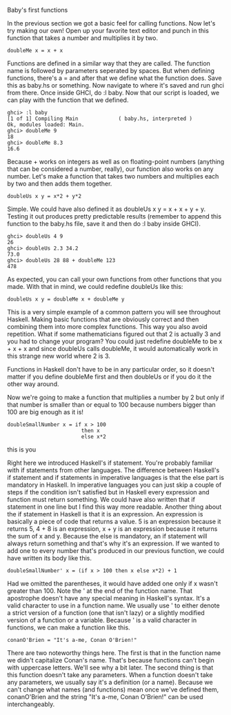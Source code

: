 Baby's first functions

In the previous section we got a basic feel for calling functions. Now let's try making our own! Open up your favorite text editor and punch in this function that takes a number and multiplies it by two.

    doubleMe x = x + x  

Functions are defined in a similar way that they are called. The function name is followed by parameters seperated by spaces. But when defining functions, there's a = and after that we define what the function does. Save this as baby.hs or something. Now navigate to where it's saved and run ghci from there. Once inside GHCI, do :l baby. Now that our script is loaded, we can play with the function that we defined.

    ghci> :l baby  
    [1 of 1] Compiling Main             ( baby.hs, interpreted )  
    Ok, modules loaded: Main.  
    ghci> doubleMe 9  
    18  
    ghci> doubleMe 8.3  
    16.6   

Because + works on integers as well as on floating-point numbers (anything that can be considered a number, really), our function also works on any number. Let's make a function that takes two numbers and multiplies each by two and then adds them together.

    doubleUs x y = x*2 + y*2   

Simple. We could have also defined it as doubleUs x y = x + x + y + y. Testing it out produces pretty predictable results (remember to append this function to the baby.hs file, save it and then do :l baby inside GHCI).

    ghci> doubleUs 4 9  
    26  
    ghci> doubleUs 2.3 34.2  
    73.0  
    ghci> doubleUs 28 88 + doubleMe 123  
    478  

As expected, you can call your own functions from other functions that you made. With that in mind, we could redefine doubleUs like this:

    doubleUs x y = doubleMe x + doubleMe y   

This is a very simple example of a common pattern you will see throughout Haskell. Making basic functions that are obviously correct and then combining them into more complex functions. This way you also avoid repetition. What if some mathematicians figured out that 2 is actually 3 and you had to change your program? You could just redefine doubleMe to be x + x + x and since doubleUs calls doubleMe, it would automatically work in this strange new world where 2 is 3.

Functions in Haskell don't have to be in any particular order, so it doesn't matter if you define doubleMe first and then doubleUs or if you do it the other way around.

Now we're going to make a function that multiplies a number by 2 but only if that number is smaller than or equal to 100 because numbers bigger than 100 are big enough as it is!

    doubleSmallNumber x = if x > 100  
                            then x  
                            else x*2   

this is you

Right here we introduced Haskell's if statement. You're probably familiar with if statements from other languages. The difference between Haskell's if statement and if statements in imperative languages is that the else part is mandatory in Haskell. In imperative languages you can just skip a couple of steps if the condition isn't satisfied but in Haskell every expression and function must return something. We could have also written that if statement in one line but I find this way more readable. Another thing about the if statement in Haskell is that it is an expression. An expression is basically a piece of code that returns a value. 5 is an expression because it returns 5, 4 + 8 is an expression, x + y is an expression because it returns the sum of x and y. Because the else is mandatory, an if statement will always return something and that's why it's an expression. If we wanted to add one to every number that's produced in our previous function, we could have written its body like this.

    doubleSmallNumber' x = (if x > 100 then x else x*2) + 1  

Had we omitted the parentheses, it would have added one only if x wasn't greater than 100. Note the ' at the end of the function name. That apostrophe doesn't have any special meaning in Haskell's syntax. It's a valid character to use in a function name. We usually use ' to either denote a strict version of a function (one that isn't lazy) or a slightly modified version of a function or a variable. Because ' is a valid character in functions, we can make a function like this.

    conanO'Brien = "It's a-me, Conan O'Brien!"   

There are two noteworthy things here. The first is that in the function name we didn't capitalize Conan's name. That's because functions can't begin with uppercase letters. We'll see why a bit later. The second thing is that this function doesn't take any parameters. When a function doesn't take any parameters, we usually say it's a definition (or a name). Because we can't change what names (and functions) mean once we've defined them, conanO'Brien and the string "It's a-me, Conan O'Brien!" can be used interchangeably. 
